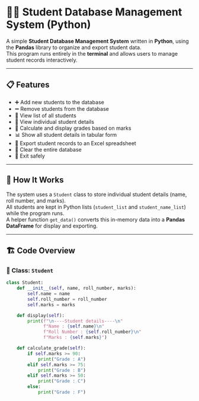 # 🧑‍🎓 Student Database Management System (Python)

A simple **Student Database Management System** written in **Python**, using the **Pandas** library to organize and export student data.  
This program runs entirely in the **terminal** and allows users to manage student records interactively.

---

## 📋 Features

- ➕ Add new students to the database  
- ➖ Remove students from the database  
- 👀 View list of all students  
- 📄 View individual student details  
- 🧮 Calculate and display grades based on marks  
- 📊 Show all student details in tabular form  
- 📂 Export student records to an Excel spreadsheet  
- 🧹 Clear the entire database  
- 🚪 Exit safely

---

## 🧠 How It Works

The system uses a `Student` class to store individual student details (name, roll number, and marks).  
All students are kept in Python lists (`student_list` and `student_name_list`) while the program runs.  
A helper function `get_data()` converts this in-memory data into a **Pandas DataFrame** for display and exporting.

---

## 🏗️ Code Overview

### 🧾 Class: `Student`
```python
class Student:
    def __init__(self, name, roll_number, marks):
        self.name = name
        self.roll_number = roll_number
        self.marks = marks

    def display(self):
        print(f"\n----Student details----\n"
              f"Name : {self.name}\n"
              f"Roll Number : {self.roll_number}\n"
              f"Marks : {self.marks}")

    def calculate_grade(self):
        if self.marks >= 90:
            print("Grade : A")
        elif self.marks >= 75:
            print("Grade : B")
        elif self.marks >= 50:
            print("Grade : C")
        else:
            print("Grade : F")
